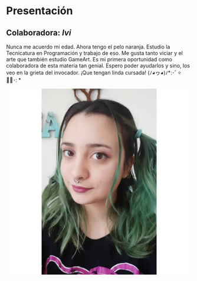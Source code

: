 # Presentación

## Colaboradora: _Ivi_


Nunca me acuerdo mi edad. Ahora tengo el pelo naranja. Estudio la Tecnicatura en Programación y trabajo de eso. Me gusta tanto viciar y el arte que también estudio GameArt.
Es mi primera oportunidad como colaboradora de esta materia tan genial. Espero poder ayudarlos y sino, los veo en la grieta del invocador.
¡Que tengan linda cursada! (ﾉ◕ヮ◕)ﾉ*:･ﾟ✧ ✧ﾟ･: *


![iviconpeloverde](https://github.com/obj1unq/2021s1-presentacion-ivanapr/blob/master/iviconpeloverde.jpg)
